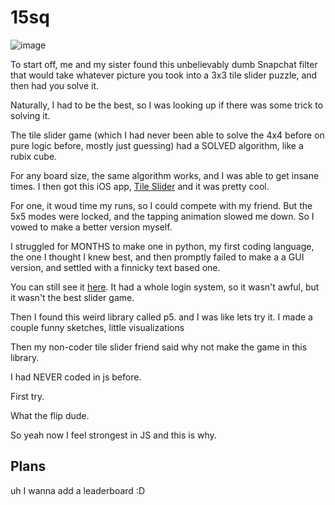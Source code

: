 # 15sq

![image](https://github.com/user-attachments/assets/f32a3592-1f4a-4d36-b8f0-02e9e7ffb828)


To start off, me and my sister found this unbelievably dumb Snapchat filter that would take whatever picture you took into a 3x3 tile slider puzzle, and then had you solve it. 

Naturally, I had to be the best, so I was looking up if there was some trick to solving it.

The tile slider game (which I had never been able to solve the 4x4 before on pure logic before, mostly just guessing) had a SOLVED algorithm, like a rubix cube.

For any board size, the same algorithm works, and I was able to get insane times. I then got this iOS app, [Tile Slider](https://apps.apple.com/us/app/tile-slider/id552709030) and it was pretty cool.

For one, it woud time my runs, so I could compete with my friend. But the 5x5 modes were locked, and the tapping animation slowed me down. So I vowed to make a better version myself.

I struggled for MONTHS to make one in python, my first coding language, the one I thought I knew best, and then promptly failed to make a a GUI version, and settled with a finnicky text based one.

You can still see it [here](https://replit.com/@Cuboo/15-SQ). It had a whole login system, so it wasn't awful, but it wasn't the best slider game.

Then I found this weird library called p5. and I was like lets try it. I made a couple funny sketches, little visualizations

Then my non-coder tile slider friend said why not make the game in this library.

I had NEVER coded in js before. 



First try.

What the flip dude.

So yeah now I feel strongest in JS and this is why.

## Plans

uh I wanna add a leaderboard :D
